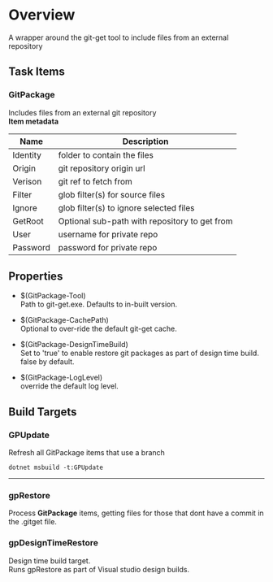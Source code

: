 # Overview

A wrapper around the git-get tool to include files from 
an external repository

## Task Items

### GitPackage
Includes files from an external git repository  
__Item metadata__

|Name| Description |
|----|-------------|
|Identity|folder to contain the files|
|Origin|git repository origin url|
|Verison|git ref to fetch from|
|Filter|glob filter(s) for source files|
|Ignore|glob filter(s) to ignore selected files|
|GetRoot|Optional sub-path with repository to get from|
|User|username for private repo|
|Password|password for private repo| 

## Properties

- $(GitPackage-Tool)  
Path to git-get.exe. 
Defaults to in-built version.

- $(GitPackage-CachePath)  
Optional to over-ride the default git-get cache.

- $(GitPackage-DesignTimeBuild)  
Set to 'true' to enable restore git packages as part of design time build.  
false by default.

- $(GitPackage-LogLevel)  
override the default log level.

## Build Targets

### GPUpdate
Refresh all GitPackage items that use a branch

```pwsh
dotnet msbuild -t:GPUpdate
```

---

### gpRestore

Process __GitPackage__ items, getting files for those that
dont have a commit in the .gitget file.

### gpDesignTimeRestore
Design time build target.  
Runs gpRestore as part of Visual studio design builds.

